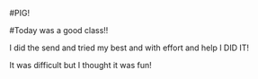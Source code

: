 #PIG!


#Today was a good class!!


I did the send and tried my best and with effort and help I DID IT! 

It was difficult but I thought it was fun!
